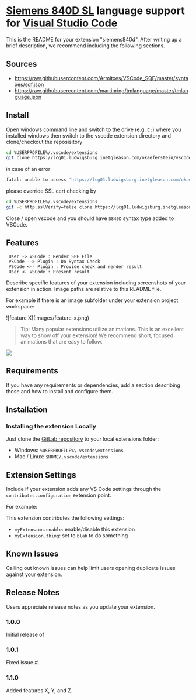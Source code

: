 # [Siemens 840D SL](http://w3.siemens.com/mcms/mc-systems/en/automation-systems/cnc-sinumerik/sinumerik-controls/sinumerik-840/sinumerik-840d-sl/pages/sinumerik-840d-sl.aspx) language support for [Visual Studio Code](https://code.visualstudio.com/)

This is the README for your extension "siemens840d". After writing up a brief description, we recommend including the following sections.

## Sources

- https://raw.githubusercontent.com/Armitxes/VSCode_SQF/master/syntaxes/sqf.json
- https://raw.githubusercontent.com/martinring/tmlanguage/master/tmlanguage.json

## Install

Open windows command line and switch to the drive (e.g. `C:`) where you installed windows then switch to the vscode extension directory and clone/checkout the reposisitory

```sh
cd %USERPROFILE%/.vscode/extensions
git clone https://lcg01.ludwigsburg.inetgleason.com/okaeferstein/vscode-siemens840d.git
```

in case of an error
```sh
fatal: unable to access 'https://lcg01.ludwigsburg.inetgleason.com/okaeferstein/vscode-siemens840d.git/': SSL certificate problem: unable to get local issuer certificate
```

please override SSL cert checking by

```sh
cd %USERPROFILE%/.vscode/extensions
git -c http.sslVerify=false clone https://lcg01.ludwigsburg.inetgleason.com/okaeferstein/vscode-siemens840d.git
```



Close / open vscode and you should have `S840D` syntax type added to VSCode.

## Features

 ```plantuml
  User -> VSCode : Render SPF File
  VSCode --> Plugin : Do Syntax Check
  VSCode <-- Plugin : Provide check and render result
  User <- VSCode : Present result
  ```
  
Describe specific features of your extension including screenshots of your extension in action. Image paths are relative to this README file.

For example if there is an image subfolder under your extension project workspace:

\!\[feature X\]\(images/feature-x.png\)

> Tip: Many popular extensions utilize animations. This is an excellent way to show off your extension! We recommend short, focused animations that are easy to follow.

![](https://raw.githubusercontent.com/deathaxe/sublime-s840d/master/example.jpg)

## Requirements

If you have any requirements or dependencies, add a section describing those and how to install and configure them.

## Installation

### Installing the extension Locally
Just clone the [GitLab repository](http://gitlab.khype.ddnss.de/SystemTools/vscode-siemens840d) to your local extensions folder:
* Windows: `%USERPROFILE%\.vscode\extensions`
* Mac / Linux: `$HOME/.vscode/extensions` 


## Extension Settings

Include if your extension adds any VS Code settings through the `contributes.configuration` extension point.

For example:

This extension contributes the following settings:

* `myExtension.enable`: enable/disable this extension
* `myExtension.thing`: set to `blah` to do something

## Known Issues

Calling out known issues can help limit users opening duplicate issues against your extension.

## Release Notes

Users appreciate release notes as you update your extension.

### 1.0.0

Initial release of 

### 1.0.1

Fixed issue #.

### 1.1.0

Added features X, Y, and Z.



